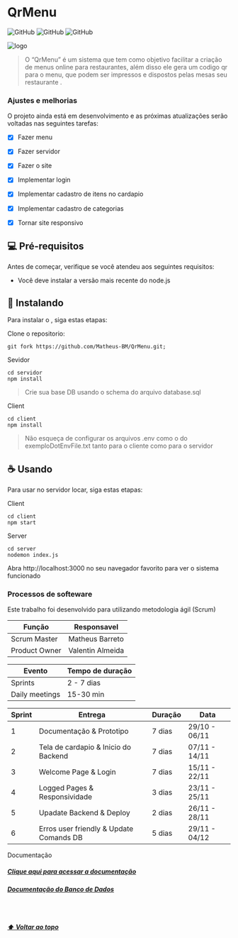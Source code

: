 # QrMenu


![GitHub](https://img.shields.io/badge/React-20232A?style=for-the-badge&logo=react&logoColor=61DAFB)
![GitHub](https://img.shields.io/badge/Node.js-43853D?style=for-the-badge&logo=node.js&logoColor=white)
![GitHub](https://img.shields.io/badge/PostgreSQL-316192?style=for-the-badge&logo=postgresql&logoColor=white)

<img src="https://i.imgur.com/7smKLTx.png" alt="logo">

>O “QrMenu” é um sistema que tem como objetivo facilitar a criação de menus online para restaurantes, além disso ele gera um codigo qr para o menu, que podem ser impressos e dispostos pelas mesas seu restaurante  .


### Ajustes e melhorias

O projeto ainda está em desenvolvimento e as próximas atualizações serão voltadas nas seguintes tarefas:

- [x] Fazer menu
- [x] Fazer servidor
- [x] Fazer o site 
- [x] Implementar login 
- [x] Implementar cadastro de itens no cardapio
- [x] Implementar cadastro de categorias
- [x] Tornar site responsivo


## 💻 Pré-requisitos

Antes de começar, verifique se você atendeu aos seguintes requisitos:

* Você deve instalar a versão mais recente do node.js

## 🚀 Instalando <QrMenu>

Para instalar o <QrMenu>, siga estas etapas:

Clone o repositorio:
```
git fork https://github.com/Matheus-BM/QrMenu.git;
```
Sevidor
```
cd servidor 
npm install
````
> Crie sua base DB usando o schema do arquivo database.sql

Client
```
cd client
npm install
```
> Não esqueça de configurar os arquivos .env como o do exemploDotEnvFile.txt tanto para o cliente como para o servidor



## ☕ Usando <QrMenu>

Para usar <QrMenu> no servidor locar, siga estas etapas:

Client 
```
cd client
npm start
```
Server
```
cd server
nodemon index.js
```

Abra http://localhost:3000 no seu navegador favorito para ver o sistema funcionado

### Processos de softeware

Este trabalho foi desenvolvido para utilizando metodologia ágil (Scrum)


|Função | Responsavel |
|---------|-----------|
|Scrum Master| Matheus Barreto|
|Product Owner | Valentin Almeida|

|Evento |  Tempo de duração  |
|-------------------  |---|
| Sprints | 2 - 7 dias  |
| Daily meetings      | 15-30 min |  
 


|Sprint |  Entrega  | Duração | Data |
|-------------------  |---|-|-|
| 1 | Documentação & Prototipo | 7 dias| 29/10 -  06/11
|2| Tela de cardapio & Inicio do Backend | 7 dias | 07/11 - 14/11 
|3| Welcome Page & Login | 7 dias | 15/11 - 22/11
|4| Logged Pages &  Responsividade |3 dias|23/11 - 25/11
|5| Upadate Backend & Deploy | 2 dias | 26/11 - 28/11
|6| Erros user friendly & Update Comands DB | 5 dias | 29/11 - 04/12

Documentação

<a href="https://bit.ly/3lAD5Mn"><h5>Clique aqui para acessar a documentação</h5></a>

<a href="https://docs.google.com/document/d/1-kJmAuQ92t_CNonbKbOZ0lX5c0gdQoY1M0uZIV0lau8/edit?usp=sharing"><h5> Documentação do Banco de Dados<h5></a>

<br>
<br>

[⬆ Voltar ao topo](#QrMenu)<br> 
